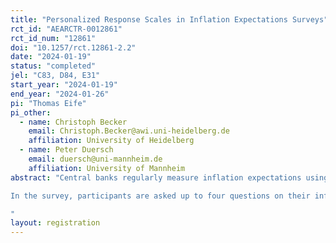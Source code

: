 ```yaml
---
title: "Personalized Response Scales in Inflation Expectations Surveys"
rct_id: "AEARCTR-0012861"
rct_id_num: "12861"
doi: "10.1257/rct.12861-2.2"
date: "2024-01-19"
status: "completed"
jel: "C83, D84, E31"
start_year: "2024-01-19"
end_year: "2024-01-26"
pi: "Thomas Eife"
pi_other:
  - name: Christoph Becker
    email: Christoph.Becker@awi.uni-heidelberg.de
    affiliation: University of Heidelberg
  - name: Peter Duersch
    email: duersch@uni-mannheim.de
    affiliation: University of Mannheim
abstract: "Central banks regularly measure inflation expectations using density forecasts, in which respondents are asked to assign probabilities to pre-specified ranges of inflation. In previous experiments, we showed that such density forecasts are susceptible to changes in the scale and might not be well adapted to situations were the actual inflation rate changes substantially. Some of these problems can be remedied by shifting the scale of the density forecast by the point forecast of the survey participants. In the current study, we want to explore this further by providing completely personalized scale to the participants.
In the survey, participants are asked up to four questions on their inflation expectations. Three of these questions are similar to those used in the New York Fed’s SCE and ask about inflation expectations over the next 12 months: A binary question if inflation or deflation is more likely, a point forecast, and the aforementioned density forecast. Additionally, some participants are asked to also state their minimum and maximum inflation rate, which we elicit in different ways. This minimum and maximum is then used to construct a personalized scale for the density forecast which is takes the thus stated possible inflation ate into account. For some of the treatments the personalized scale is additionally centered around the previously stated point forecast.
"
layout: registration
---
```


